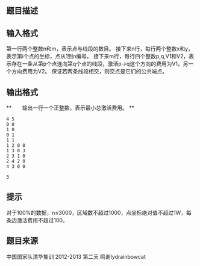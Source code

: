 


## 题目描述
## 输入格式
第一行两个整数n和m，表示点与线段的数目。
接下来n行，每行两个整数x和y，表示第i个点的坐标，点从1到n编号。
接下来m行，每行四个整数p,q,V1和V2，表示存在一条从第p个点连向第q个点的线段，激活p->q这个方向的费用为V1，另一个方向费用为V2。
保证若两条线段相交，则交点是它们的公共端点。
## 输出格式
**　　输出一行一个正整数，表示最小总激活费用。
** 

```input1
4 5
0 0
1 0
0 1
1 1
1 2 0 0
1 3 0 3
2 3 1 0
2 4 2 0
4 3 0 0

```

```output1
3
```

## 提示
对于100%的数据，n≤3000，区域数不超过1000，点坐标绝对值不超过1W，每条边激活费用不超过100。
## 题目来源
中国国家队清华集训 2012-2013 第二天 鸣谢lydrainbowcat


